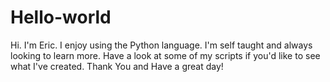 # Hello-world
Hi. I'm Eric. I enjoy using the Python language. I'm self taught and always looking to learn more. Have a look at some of my scripts if you'd like to see what I've created. Thank You and Have a great day!
